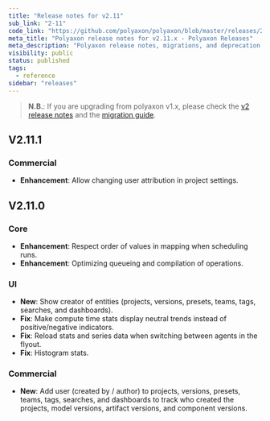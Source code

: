 ```yaml
---
title: "Release notes for v2.11"
sub_link: "2-11"
code_link: "https://github.com/polyaxon/polyaxon/blob/master/releases/2-11.md"
meta_title: "Polyaxon release notes for v2.11.x - Polyaxon Releases"
meta_description: "Polyaxon release notes, migrations, and deprecation notes for v2.11.x."
visibility: public
status: published
tags:
  - reference
sidebar: "releases"
---
```


> **N.B.**: If you are upgrading from polyaxon v1.x, please check the [v2 release notes](/docs/releases/2-0/) and the [migration guide](/docs/resources/migration/#migration-from-v1x-to-v2y).

## V2.11.1

### Commercial

 * **Enhancement**: Allow changing user attribution in project settings.

## V2.11.0

### Core

 * **Enhancement**: Respect order of values in mapping when scheduling runs.
 * **Enhancement**: Optimizing queueing and compilation of operations.

### UI

 * **New**: Show creator of entities (projects, versions, presets, teams, tags, searches, and dashboards).
 * **Fix**: Make compute time stats display neutral trends instead of positive/negative indicators.
 * **Fix**: Reload stats and series data when switching between agents in the flyout.
 * **Fix**: Histogram stats.

### Commercial

 * **New**: Add user (created by / author) to projects, versions, presets, teams, tags, searches, and dashboards to track who created the projects, model versions, artifact versions, and component versions.

